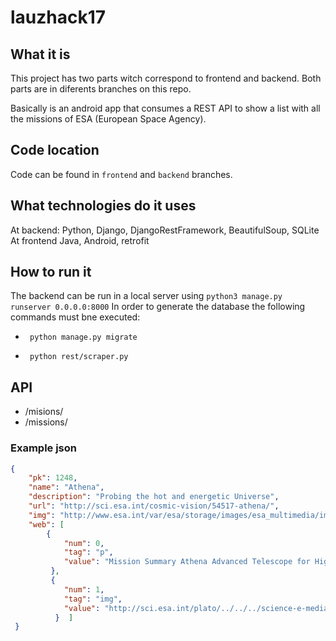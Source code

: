 # lauzhack17

## What it is
This project has two parts witch correspond to frontend and backend. Both parts are in diferents branches on this repo.

Basically is an android app that consumes a REST API to show a list with all the missions of ESA (European Space Agency).

## Code location
Code can be found in `frontend` and `backend` branches.

## What technologies do it uses
At backend: Python, Django, DjangoRestFramework, BeautifulSoup, SQLite
At frontend Java, Android, retrofit

## How to run it

The backend can be run in a local server using ```python3 manage.py runserver 0.0.0.0:8000```
In order to generate the database the following commands must bne executed:

- ``` python manage.py migrate```

- ``` python rest/scraper.py```

## API

- /misions/
- /missions/<pk>

### Example json
```json
{
    "pk": 1248,
    "name": "Athena",
    "description": "Probing the hot and energetic Universe",
    "url": "http://sci.esa.int/cosmic-vision/54517-athena/",
    "img": "http://www.esa.int/var/esa/storage/images/esa_multimedia/images/2013/11/artist_s_impression_of_an_active_galaxy/13427405-1-eng-GB/Artist_s_impression_of_an_active_galaxy_mission.jpg",
    "web": [
        {
            "num": 0,
            "tag": "p",
            "value": "Mission Summary Athena Advanced Telescope for High-E..."
         },
         {
            "num": 1,
            "tag": "img",
            "value": "http://sci.esa.int/plato/../../../science-e-media/img/6b/59243_merging_black_holes_170.jpg"
          }  ]
 }
